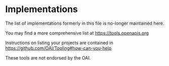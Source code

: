 # Implementations

The list of implementations formerly in this file is no-longer maintained here.

You may find a more comprehensive list at <https://tools.openapis.org>

Instructions on listing your projects are contained in <https://github.com/OAI/Tooling#how-can-you-help>

These tools are not endorsed by the OAI.
